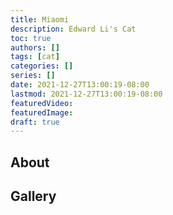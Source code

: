 ```yaml
---
title: Miaomi
description: Edward Li's Cat
toc: true
authors: []
tags: [cat]
categories: []
series: []
date: 2021-12-27T13:00:19-08:00
lastmod: 2021-12-27T13:00:19-08:00
featuredVideo:
featuredImage:
draft: true
---
```


## About

## Gallery

